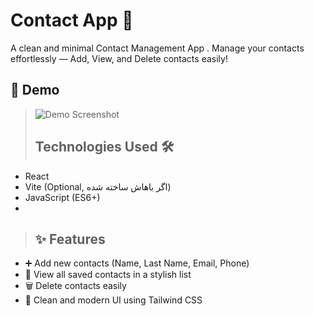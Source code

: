 # Contact App 📱
A clean and minimal Contact Management App . 
Manage your contacts effortlessly — Add, View, and Delete contacts easily!

## 📸 Demo
> ![Demo Screenshot](path-to-your-demo-image.png)
>
> ## Technologies Used 🛠
- React
- Vite (Optional, اگر باهاش ساخته شده)
- JavaScript (ES6+)
- 
> ## ✨ Features
- ➕ Add new contacts (Name, Last Name, Email, Phone)
- 📜 View all saved contacts in a stylish list
- 🗑 Delete contacts easily
- 🎨 Clean and modern UI using Tailwind CSS
